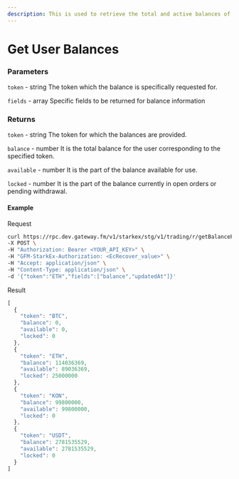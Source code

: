 ```yaml
---
description: This is used to retrieve the total and active balances of a user per token. Active balance is the balance that is currently available. Total balance (specified as balance) is the sum of all the balances including those locked for trading.
---
```

# Get User Balances

### **Parameters**
`token` - string
The token which the balance is specifically requested for.

`fields` - array
Specific fields to be returned for balance information

### **Returns**
`token` - string
The token for which the balances are provided.

`balance` - number
It is the total balance for the user corresponding to the specified token.

`available` - number
It is the part of the balance available for use.

`locked` - number
It is the part of the balance currently in open orders or pending withdrawal.

#### **Example**

Request

```bash
curl https://rpc.dev.gateway.fm/v1/starkex/stg/v1/trading/r/getBalanceForUser/{userEthAddress} \
-X POST \
-H "Authorization: Bearer <YOUR_API_KEY>" \
-H "GFM-StarkEx-Authorization: <EcRecover_value>" \
-H "Accept: application/json" \
-H "Content-Type: application/json" \  
-d '{"token":"ETH","fields":["balance","updatedAt"]}'
```


Result

```javascript
[
  {
    "token": "BTC",
    "balance": 0,
    "available": 0,
    "locked": 0
  },
  {
    "token": "ETH",
    "balance": 114036369,
    "available": 89036369,
    "locked": 25000000
  },
  {
    "token": "KON",
    "balance": 99800000,
    "available": 99800000,
    "locked": 0
  },
  {
    "token": "USDT",
    "balance": 2781535529,
    "available": 2781535529,
    "locked": 0
  }
]
```